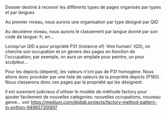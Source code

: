 Dossier destiné à recevoir les différents types de pages organisés par types et par langues

Au premier niveau, nous aurons une organisation par type désigné par QID

Au deuxième niveau, nous aurons le classement par langue donné par son code de langue: fr, en...

 Lorsqu'un QID a pour propriété P31 (instance of) 'être humain' (Q5), on cherche son occupation et on génère des pages en fonction de l'occupation; par exemple, on aura un emplate pour peintre, un pour sculpteur...

 Pour les depicts (dépeint), les valeurs n'ont pas de P31 homogène. Nous allons donc procéder par une liste de valeurs de la propriété depicts (P180). Nous classerons donc ces pages par la propriété qui les désignent.
 
Il est surement judicieux d'utiliser le modèle de méthode factory pour ajouter facilement de nouvelles catégories: nouvelles occupations, nouveau genre...
voir https://medium.com/@jdgb.projects/factory-method-pattern-in-python-94965735f497
